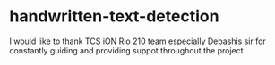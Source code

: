 # handwritten-text-detection
I would like to thank TCS iON Rio 210 team especially Debashis sir for constantly guiding and providing suppot throughout the project.
